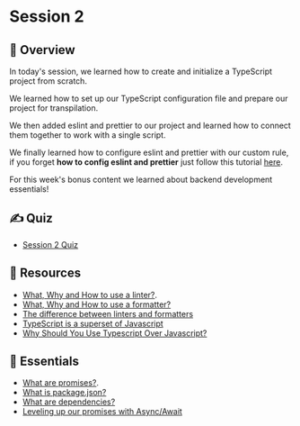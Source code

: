 # Session 2

## 📖 Overview

In today's session, we learned how to create and initialize a TypeScript project from scratch.

We learned how to set up our TypeScript configuration file and prepare our project for transpilation.

We then added eslint and prettier to our project and learned how to connect them together to work with a single script.

We finally learned how to configure eslint and prettier with our custom rule, if you forget **how to config eslint and prettier** just follow this tutorial <a href="./config-prettier-eslint.md"> here</a>.

For this week's bonus content we learned about backend development essentials!

## ✍️ Quiz
- [Session 2 Quiz](https://forms.gle/4Xhwk9xVSJjk4MsS7)

## 🔗 Resources

- [What, Why and How to use a linter?](https://www.perforce.com/blog/qac/what-lint-code-and-why-linting-important).
- [What, Why and How to use a formatter?](https://medium.com/@ryconoclast/why-you-should-use-a-code-formatter-4f02dd40db14)
- [The difference between linters and formatters](https://taiyr.me/what-is-the-difference-between-code-linters-and-formatters)
- [TypeScript is a superset of Javascript](https://blog.scottlogic.com/2021/10/11/Capturing-Intent-with-TypeScript.html)
- [Why Should You Use Typescript Over Javascript?](https://dev.to/shreyanshsheth/why-you-should-use-typescript-over-javascript-gkb)

## 🔗 Essentials

- [What are promises?](https://javascript.info/promise-basics).
- [What is package.json?](https://nodejs.org/en/knowledge/getting-started/npm/what-is-the-file-package-json/)
- [What are dependencies?](https://coderslegacy.com/what-are-dependencies-in-programming/)
- [Leveling up our promises with Async/Await](https://developer.mozilla.org/en-US/docs/Learn/JavaScript/Asynchronous/Async_await)
